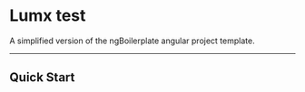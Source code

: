 # Lumx test

A simplified version of the ngBoilerplate angular project template.

***

## Quick Start
